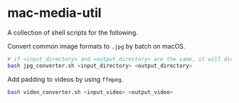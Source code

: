 # mac-media-util

A collection of shell scripts for the following.

Convert common image formats to ```.jpg``` by batch on macOS.
```bash
# if <input_directory> and <output_directory> are the same, it will directly convert all images in this folder to jpg
bash jpg_converter.sh <input_directory> <output_directory>
```

Add padding to videos by using ```ffmpeg```.
```bash
bash video_converter.sh <input_video> <output_video>
```
